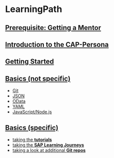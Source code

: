 # LearningPath

## [Prerequisite: Getting a Mentor](https://github.com/msg-CareerPaths/sap-cap-persona/blob/main/chapters/000-Prerequisite-Geting-a-Mentor-assigned.md)

## [Introduction to the CAP-Persona](https://github.com/msg-CareerPaths/sap-cap-persona/blob/main/chapters/001-Introduction-CAP-Persona.md)

## [Getting Started](https://github.com/msg-CareerPaths/sap-cap-persona/blob/main/chapters/002-Getting-Started.md)

## [Basics (not specific)](https://github.com/msg-CareerPaths/sap-cap-persona/tree/main/chapters/003-Basics-(not-specific))

- [Git](https://github.com/msg-CareerPaths/sap-cap-persona/blob/main/chapters/003-Basics-(not-specific)/003a-Git.md)
- [JSON](https://github.com/msg-CareerPaths/sap-cap-persona/blob/main/chapters/003-Basics-(not-specific)/003b-JSON.md)
- [OData](https://github.com/msg-CareerPaths/sap-cap-persona/blob/main/chapters/003-Basics-(not-specific)/003c-OData.md)
- [YAML](https://github.com/msg-CareerPaths/sap-cap-persona/blob/main/chapters/003-Basics-(not-specific)/003d-YAML.md)
- [JavaScript/Node.js](https://github.com/msg-CareerPaths/sap-cap-persona/blob/main/chapters/003-Basics-(not-specific)/003e-JavaScript-Node.js.md)

## [Basics (specific)](https://github.com/msg-CareerPaths/sap-cap-persona/tree/main/chapters/004-Basics-(specific))

- [taking the **tutorials**](https://github.com/msg-CareerPaths/sap-cap-persona/blob/main/chapters/004-Basics-(specific)/004a-taking-Tutorials.md)
- [taking the **SAP Learning Journeys**](https://github.com/msg-CareerPaths/sap-cap-persona/blob/main/chapters/004-Basics-(specific)/004b-taking-SAP-Learning-Journeys.md)
- [taking a look at additional **Git repos**](https://github.com/msg-CareerPaths/sap-cap-persona/blob/main/chapters/004-Basics-(specific)/004c-additional-Git-Repos.md)
